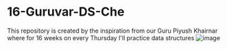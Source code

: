# 16-Guruvar-DS-Che
This repository is created by the inspiration from our Guru Piyush Khairnar where for 16 weeks on every Thursday I'll practice data structures
![image](https://user-images.githubusercontent.com/95495698/207836716-76aeac42-5365-48b7-8696-04c5b7a22abb.png)
